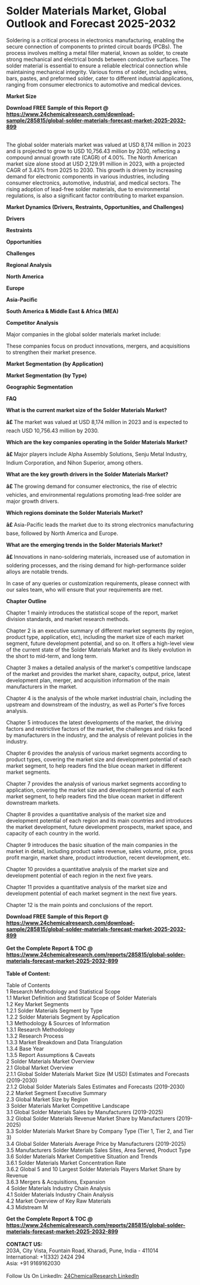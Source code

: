 <h1>Solder Materials Market, Global Outlook and Forecast 2025-2032</h1><p>Soldering is a critical process in electronics manufacturing, enabling the secure connection of components to printed circuit boards (PCBs). The process involves melting a metal filler material, known as solder, to create strong mechanical and electrical bonds between conductive surfaces. The solder material is essential to ensure a reliable electrical connection while maintaining mechanical integrity. Various forms of solder, including wires, bars, pastes, and preformed solder, cater to different industrial applications, ranging from consumer electronics to automotive and medical devices.</p><p>
<strong>Market Size</strong></p><p>
</p><div><b>Download FREE Sample of this Report @ 
            <a href="https://www.24chemicalresearch.com/download-sample/285815/global-solder-materials-forecast-market-2025-2032-899">
            https://www.24chemicalresearch.com/download-sample/285815/global-solder-materials-forecast-market-2025-2032-899</a></b></div><br><p>The global solder materials market was valued at USD 8,174 million in 2023 and is projected to grow to USD 10,756.43 million by 2030, reflecting a compound annual growth rate (CAGR) of 4.00%. The North American market size alone stood at USD 2,129.91 million in 2023, with a projected CAGR of 3.43% from 2025 to 2030. This growth is driven by increasing demand for electronic components in various industries, including consumer electronics, automotive, industrial, and medical sectors. The rising adoption of lead-free solder materials, due to environmental regulations, is also a significant factor contributing to market expansion.</p><p>
<strong>Market Dynamics (Drivers, Restraints, Opportunities, and Challenges)</strong></p><p>
<strong>Drivers</strong></p><p>
</p><p>
<strong>Restraints</strong></p><p>
</p><p>
<strong>Opportunities</strong></p><p>
</p><p>
<strong>Challenges</strong></p><p>
</p><p>
<strong>Regional Analysis</strong></p><p>
<strong>North America</strong></p><p>
</p><p>
<strong>Europe</strong></p><p>
</p><p>
<strong>Asia-Pacific</strong></p><p>
</p><p>
<strong>South America &amp; Middle East &amp; Africa (MEA)</strong></p><p>
</p><p>
<strong>Competitor Analysis</strong></p><p>
</p><p>Major companies in the global solder materials market include:</p><p>
</p><p>
</p><p>These companies focus on product innovations, mergers, and acquisitions to strengthen their market presence.</p><p>
<strong>Market Segmentation (by Application)</strong></p><p>
</p><p>
<strong>Market Segmentation (by Type)</strong></p><p>
</p><p>
<strong>Geographic Segmentation</strong></p><p>
</p><p>
<strong>FAQ </strong></p><p>
</p><p><strong>What is the current market size of the Solder Materials Market?</strong> </p><p>
</p><p><strong>â£ </strong>The market was valued at USD 8,174 million in 2023 and is expected to reach USD 10,756.43 million by 2030.</p><p>
</p><p><strong>Which are the key companies operating in the Solder Materials Market?</strong> </p><p>
</p><p><strong>â£ </strong>Major players include Alpha Assembly Solutions, Senju Metal Industry, Indium Corporation, and Nihon Superior, among others.</p><p>
</p><p><strong>What are the key growth drivers in the Solder Materials Market?</strong> </p><p>
</p><p><strong>â£ </strong>The growing demand for consumer electronics, the rise of electric vehicles, and environmental regulations promoting lead-free solder are major growth drivers.</p><p>
</p><p><strong>Which regions dominate the Solder Materials Market?</strong> </p><p>
</p><p><strong>â£ </strong>Asia-Pacific leads the market due to its strong electronics manufacturing base, followed by North America and Europe.</p><p>
</p><p><strong>What are the emerging trends in the Solder Materials Market?</strong> </p><p>
</p><p><strong>â£ </strong>Innovations in nano-soldering materials, increased use of automation in soldering processes, and the rising demand for high-performance solder alloys are notable trends.</p><p>
</p><p>
</p><p>
In case of any queries or customization requirements, please connect with our sales team, who will ensure that your requirements are met.</p><p>
<strong>Chapter Outline</strong></p><p>
Chapter 1 mainly introduces the statistical scope of the report, market division standards, and market research methods.</p><p>
Chapter 2 is an executive summary of different market segments (by region, product type, application, etc), including the market size of each market segment, future development potential, and so on. It offers a high-level view of the current state of the Solder Materials Market and its likely evolution in the short to mid-term, and long term.</p><p>
Chapter 3 makes a detailed analysis of the market's competitive landscape of the market and provides the market share, capacity, output, price, latest development plan, merger, and acquisition information of the main manufacturers in the market.</p><p>
Chapter 4 is the analysis of the whole market industrial chain, including the upstream and downstream of the industry, as well as Porter's five forces analysis.</p><p>
Chapter 5 introduces the latest developments of the market, the driving factors and restrictive factors of the market, the challenges and risks faced by manufacturers in the industry, and the analysis of relevant policies in the industry.</p><p>
Chapter 6 provides the analysis of various market segments according to product types, covering the market size and development potential of each market segment, to help readers find the blue ocean market in different market segments.</p><p>
Chapter 7 provides the analysis of various market segments according to application, covering the market size and development potential of each market segment, to help readers find the blue ocean market in different downstream markets.</p><p>
Chapter 8 provides a quantitative analysis of the market size and development potential of each region and its main countries and introduces the market development, future development prospects, market space, and capacity of each country in the world.</p><p>
Chapter 9 introduces the basic situation of the main companies in the market in detail, including product sales revenue, sales volume, price, gross profit margin, market share, product introduction, recent development, etc.</p><p>
Chapter 10 provides a quantitative analysis of the market size and development potential of each region in the next five years.</p><p>
Chapter 11 provides a quantitative analysis of the market size and development potential of each market segment in the next five years.</p><p>
Chapter 12 is the main points and conclusions of the report.</p><div><b>Download FREE Sample of this Report @ 
            <a href="https://www.24chemicalresearch.com/download-sample/285815/global-solder-materials-forecast-market-2025-2032-899">
            https://www.24chemicalresearch.com/download-sample/285815/global-solder-materials-forecast-market-2025-2032-899</a></b></div><br><div><b>Get the Complete Report & TOC @ 
            <a href="https://www.24chemicalresearch.com/reports/285815/global-solder-materials-forecast-market-2025-2032-899">
            https://www.24chemicalresearch.com/reports/285815/global-solder-materials-forecast-market-2025-2032-899</a></b></div><br>
            <b>Table of Content:</b><p>Table of Contents<br />
1 Research Methodology and Statistical Scope<br />
1.1 Market Definition and Statistical Scope of Solder Materials<br />
1.2 Key Market Segments<br />
1.2.1 Solder Materials Segment by Type<br />
1.2.2 Solder Materials Segment by Application<br />
1.3 Methodology & Sources of Information<br />
1.3.1 Research Methodology<br />
1.3.2 Research Process<br />
1.3.3 Market Breakdown and Data Triangulation<br />
1.3.4 Base Year<br />
1.3.5 Report Assumptions & Caveats<br />
2 Solder Materials Market Overview<br />
2.1 Global Market Overview<br />
2.1.1 Global Solder Materials Market Size (M USD) Estimates and Forecasts (2019-2030)<br />
2.1.2 Global Solder Materials Sales Estimates and Forecasts (2019-2030)<br />
2.2 Market Segment Executive Summary<br />
2.3 Global Market Size by Region<br />
3 Solder Materials Market Competitive Landscape<br />
3.1 Global Solder Materials Sales by Manufacturers (2019-2025)<br />
3.2 Global Solder Materials Revenue Market Share by Manufacturers (2019-2025)<br />
3.3 Solder Materials Market Share by Company Type (Tier 1, Tier 2, and Tier 3)<br />
3.4 Global Solder Materials Average Price by Manufacturers (2019-2025)<br />
3.5 Manufacturers Solder Materials Sales Sites, Area Served, Product Type<br />
3.6 Solder Materials Market Competitive Situation and Trends<br />
3.6.1 Solder Materials Market Concentration Rate<br />
3.6.2 Global 5 and 10 Largest Solder Materials Players Market Share by Revenue<br />
3.6.3 Mergers & Acquisitions, Expansion<br />
4 Solder Materials Industry Chain Analysis<br />
4.1 Solder Materials Industry Chain Analysis<br />
4.2 Market Overview of Key Raw Materials<br />
4.3 Midstream M</p><div><b>Get the Complete Report & TOC @ 
            <a href="https://www.24chemicalresearch.com/reports/285815/global-solder-materials-forecast-market-2025-2032-899">
            https://www.24chemicalresearch.com/reports/285815/global-solder-materials-forecast-market-2025-2032-899</a></b></div><br><b>CONTACT US:</b><br>
            203A, City Vista, Fountain Road, Kharadi, Pune, India - 411014<br>
            International: +1(332) 2424 294<br>
            Asia: +91 9169162030 <br><br>
            Follow Us On LinkedIn: <a href="https://www.linkedin.com/company/24chemicalresearch/">24ChemicalResearch LinkedIn</a>